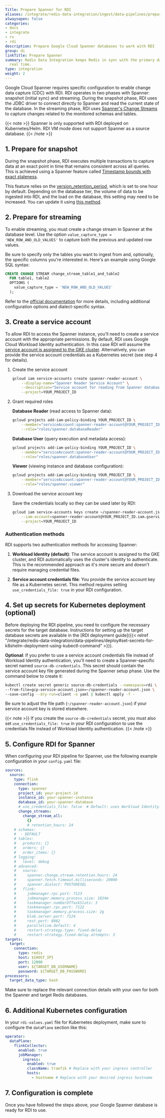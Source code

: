 ```yaml
---
Title: Prepare Spanner for RDI
aliases: /integrate/redis-data-integration/ingest/data-pipelines/prepare-dbs/spanner/
alwaysopen: false
categories:
- docs
- integrate
- rs
- rdi
description: Prepare Google Cloud Spanner databases to work with RDI
group: di
linkTitle: Prepare Spanner
summary: Redis Data Integration keeps Redis in sync with the primary database in near
  real time.
type: integration
weight: 2
---
```


Google Cloud Spanner requires specific configuration to enable change data capture (CDC) with RDI.
RDI operates in two phases with Spanner: snapshot (initial sync) and streaming. During the snapshot
phase, RDI uses the JDBC driver to connect directly to Spanner and read the current state of the
database. In the streaming phase, RDI uses [Spanner's Change Streams](https://cloud.google.com/spanner/docs/change-streams) to capture changes related to
the monitored schemas and tables.

{{< note >}}
Spanner is only supported with RDI deployed on Kubernetes/Helm. RDI VM mode does not support Spanner as a source database.
{{< /note >}}

## 1. Prepare for snapshot

During the snapshot phase, RDI executes multiple transactions to capture data at an exact point 
in time that remains consistent across all queries. This is achieved using a Spanner feature called 
[Timestamp bounds with exact staleness](https://cloud.google.com/spanner/docs/timestamp-bounds#exact_staleness). 

This feature relies on the 
[version_retention_period](https://cloud.google.com/spanner/docs/reference/rest/v1/projects.instances.databases#Database.FIELDS.version_retention_period), 
which is set to one hour by default. Depending on the database tier, the volume of data to be 
ingested into RDI, and the load on the database, this setting may need to be increased. You can 
update it using [this method](https://cloud.google.com/spanner/docs/use-pitr#set-period).

## 2. Prepare for streaming

To enable streaming, you must create a change stream in Spanner at the database level. Use the 
option `value_capture_type = 'NEW_ROW_AND_OLD_VALUES'` to capture both the previous and updated 
row values.

Be sure to specify only the tables you want to ingest from and, optionally, the specific columns 
you're interested in. Here's an example using Google SQL syntax:

```sql
CREATE CHANGE STREAM change_stream_table1_and_table2
  FOR table1, table2
  OPTIONS (
    value_capture_type = 'NEW_ROW_AND_OLD_VALUES'
  );
```

Refer to the [official documentation](https://cloud.google.com/spanner/docs/change-streams/manage#googlesql) 
for more details, including additional configuration options and dialect-specific syntax.

## 3. Create a service account

To allow RDI to access the Spanner instance, you'll need to create a service account with the
appropriate permissions. By default, RDI uses Google Cloud Workload Identity authentication. In this case RDI will assume the [service account is assigned to the GKE cluster](https://cloud.google.com/kubernetes-engine/docs/how-to/workload-identity#enable_on_clusters_and_node_pools). Alternatively, you can provide the
service account credentials as a Kubernetes secret (see step 4 for details).

1. Create the service account

    ```bash
    gcloud iam service-accounts create spanner-reader-account \
        --display-name="Spanner Reader Service Account" \
        --description="Service account for reading from Spanner databases" \
        --project=YOUR_PROJECT_ID
    ```

1. Grant required roles

    **Database Reader** (read access to Spanner data):

    ```bash
    gcloud projects add-iam-policy-binding YOUR_PROJECT_ID \
        --member="serviceAccount:spanner-reader-account@YOUR_PROJECT_ID.iam.gserviceaccount.com" \
        --role="roles/spanner.databaseReader"
    ```

    **Database User** (query execution and metadata access):

    ```bash
    gcloud projects add-iam-policy-binding YOUR_PROJECT_ID \
        --member="serviceAccount:spanner-reader-account@YOUR_PROJECT_ID.iam.gserviceaccount.com" \
        --role="roles/spanner.databaseUser"
    ```

    **Viewer** (viewing instance and database configuration):

    ```bash
    gcloud projects add-iam-policy-binding YOUR_PROJECT_ID \
        --member="serviceAccount:spanner-reader-account@YOUR_PROJECT_ID.iam.gserviceaccount.com" \
        --role="roles/spanner.viewer"
    ```

1. Download the service account key

    Save the credentials locally so they can be used later by RDI:

    ```bash
    gcloud iam service-accounts keys create ~/spanner-reader-account.json \
        --iam-account=spanner-reader-account@YOUR_PROJECT_ID.iam.gserviceaccount.com \
        --project=YOUR_PROJECT_ID
    ```

### Authentication methods

RDI supports two authentication methods for accessing Spanner:

1. **Workload Identity (default)**: The service account is assigned to the GKE cluster, and RDI
   automatically uses the cluster's identity to authenticate. This is the recommended approach
   as it's more secure and doesn't require managing credential files.

2. **Service account credentials file**: You provide the service account key file as a Kubernetes
   secret. This method requires setting `use_credentials_file: true` in your RDI configuration.

## 4. Set up secrets for Kubernetes deployment (optional)

Before deploying the RDI pipeline, you need to configure the necessary secrets for the target
database. Instructions for setting up the target database secrets are available in the
[RDI deployment guide]({{< relref "/integrate/redis-data-integration/data-pipelines/deploy#set-secrets-for-k8shelm-deployment-using-kubectl-command" >}}).

**Optional**: If you prefer to use a service account credentials file instead of Workload Identity
authentication, you'll need to create a Spanner-specific secret named `source-db-credentials`.
This secret should contain the service account key file generated during the Spanner setup phase.
Use the command below to create it:

```bash
kubectl create secret generic source-db-credentials --namespace=rdi \
--from-file=gcp-service-account.json=~/spanner-reader-account.json \
--save-config --dry-run=client -o yaml | kubectl apply -f -
```

Be sure to adjust the file path (`~/spanner-reader-account.json`) if your service account key is
stored elsewhere.

{{< note >}}
If you create the `source-db-credentials` secret, you must also set `use_credentials_file: true`
in your RDI configuration to use the credentials file instead of Workload Identity authentication.
{{< /note >}}

## 5. Configure RDI for Spanner

When configuring your RDI pipeline for Spanner, use the following example configuration in your 
`config.yaml` file:

```yaml
sources:
  source:
    type: flink
    connection:
      type: spanner
      project_id: your-project-id
      instance_id: your-spanner-instance
      database_id: your-spanner-database
      # use_credentials_file: false  # Default: uses Workload Identity. Set to true to use service account credentials file instead
      change_streams:
        change_stream_all:
          {}
          # retention_hours: 24
    # schemas:
    #  - DEFAULT
    # tables:
    #   products: {}
    #   orders: {}
    #   order_items: {}
    # logging:
    #   level: debug
    # advanced:
    #   source:
    #     spanner.change.stream.retention.hours: 24
    #     spanner.fetch.timeout.milliseconds: 20000
    #     spanner.dialect: POSTGRESQL
    #   flink:
    #     jobmanager.rpc.port: 7123
    #     jobmanager.memory.process.size: 1024m
    #     taskmanager.numberOfTaskSlots: 3
    #     taskmanager.rpc.port: 7122
    #     taskmanager.memory.process.size: 2g
    #     blob.server.port: 7124
    #     rest.port: 8082
    #     parallelism.default: 4
    #     restart-strategy.type: fixed-delay
    #     restart-strategy.fixed-delay.attempts: 3
targets:
  target:
    connection:
      type: redis
      host: ${HOST_IP}
      port: 12000
      user: ${TARGET_DB_USERNAME}
      password: ${TARGET_DB_PASSWORD}
processors:
  target_data_type: hash
```

Make sure to replace the relevant connection details with your own for both the Spanner and target 
Redis databases.

## 6. Additional Kubernetes configuration

In your `rdi-values.yaml` file for Kubernetes deployment, make sure to configure the `dataPlane` 
section like this:

```yaml
operator:
  dataPlane:
    flinkCollector:
      enabled: true
      jobManager:
        ingress:
          enabled: true
          className: traefik # Replace with your ingress controller
          hosts:
            - hostname # Replace with your desired ingress hostname
```

## 7. Configuration is complete

Once you have followed the steps above, your Google Spanner database is ready for RDI to use.
